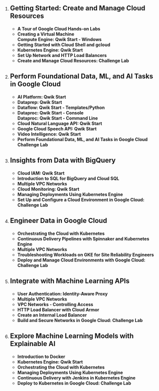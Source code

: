 <ol>
  <li><h2>Getting Started: Create and Manage Cloud Resources</h2></li>
  <h4><ul>
    <li>A Tour of Google Cloud Hands-on Labs</li>
    <li>Creating a Virtual Machine <br> Compute Engine: Qwik Start - Windows</li>
    <li>Getting Started with Cloud Shell and gcloud</li>
    <li>Kubernetes Engine: Qwik Start</li>
    <li>Set Up Network and HTTP Load Balancers</li>
    <li>Create and Manage Cloud Resources: Challenge Lab</li>
  </ul></h4>
  
  <li><h2>Perform Foundational Data, ML, and AI Tasks in Google Cloud</h2></li>
  <h4><ul>
    <li>AI Platform: Qwik Start</li>
    <li>Dataprep: Qwik Start</li>
    <li>Dataflow: Qwik Start - Templates/Python</li>
    <li>Dataproc: Qwik Start - Console <br> Dataproc: Qwik Start - Command Line</li>
    <li>Cloud Natural Language API: Qwik Start</li>
    <li>Google Cloud Speech API: Qwik Start</li>
    <li>Video Intelligence: Qwik Start</li>
    <li>Perform Foundational Data, ML, and AI Tasks in Google Cloud Challenge Lab</li>
  </h4></ul>
  
  
  <li><h2>Insights from Data with BigQuery</h2></li>
  <h4><ul>
    <li>Cloud IAM: Qwik Start</li>
    <li>Introduction to SQL for BigQuery and Cloud SQL</li>
    <li>Multiple VPC Networks</li>
    <li>Cloud Monitoring: Qwik Start</li>
    <li>Managing Deployments Using Kubernetes Engine</li>
    <li>Set Up and Configure a Cloud Environment in Google Cloud: Challenge Lab</li>
  </h4></ul>
  
  <li><h2>Engineer Data in Google Cloud</h2></li>
  <h4><ul>
    <li>Orchestrating the Cloud with Kubernetes</li>
    <li>Continuous Delivery Pipelines with Spinnaker and Kubernetes Engine</li>
    <li>Multiple VPC Networks</li>
    <li>Troubleshooting Workloads on GKE for Site Reliability Engineers</li>
    <li>Deploy and Manage Cloud Environments with Google Cloud: Challenge Lab</li>
  </h4></ul>
  
  
  <li><h2>Integrate with Machine Learning APIs</h2></li>
  <h4><ul>
    <li>User Authentication: Identity-Aware Proxy</li>
    <li>Multiple VPC Networks</li>
    <li>VPC Networks - Controlling Access</li>
    <li>HTTP Load Balancer with Cloud Armor</li>
    <li>Create an Internal Load Balancer</li>
    <li>Build and Secure Networks in Google Cloud: Challenge Lab</li>
  </h4></ul>
  
  <li><h2>Explore Machine Learning Models with Explainable AI</h2></li>
  <h4><ul>
    <li>Introduction to Docker</li>
    <li>Kubernetes Engine: Qwik Start</li>
    <li>Orchestrating the Cloud with Kubernetes</li>
    <li>Managing Deployments Using Kubernetes Engine</li>
    <li>Continuous Delivery with Jenkins in Kubernetes Engine</li>
    <li>Deploy to Kubernetes in Google Cloud: Challenge Lab</li>
  </h4></ul>
